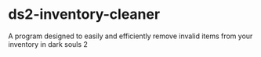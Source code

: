 # ds2-inventory-cleaner
A program designed to easily and efficiently remove invalid items from your inventory in dark souls 2
